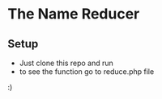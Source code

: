 # The Name Reducer


## Setup

- Just clone this repo and run
- to see the function go to reduce.php file

:)
